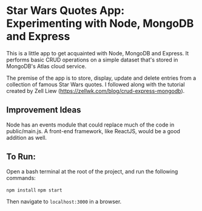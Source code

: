 # Star Wars Quotes App: Experimenting with Node, MongoDB and Express

This is a little app to get acquainted with Node, MongoDB and Express. It performs basic CRUD operations on a simple dataset that's stored in MongoDB's Atlas cloud service.

The premise of the app is to store, display, update and delete entries from a collection of famous Star Wars quotes. I followed along with the tutorial created by Zell Liew (https://zellwk.com/blog/crud-express-mongodb).

## Improvement Ideas

Node has an events module that could replace much of the code in public/main.js. A front-end framework, like ReactJS, would be a good addition as well.

## To Run:

Open a bash terminal at the root of the project, and run the following commands:

`npm install`
`npm start`

Then navigate to `localhost:3000` in a browser.